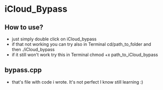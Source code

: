 # iCloud_Bypass

## How to use?
- just simply double click on iCloud_bypass
- if that not working you can try also in Terminal cd/path_to_folder and then ./iCloud_bypass
- if it still won't work try this in Terminal chmod +x path_to_iCloud_bypass

## bypass.cpp
- that's file with code i wrote. It's not perfect I know still learning :)